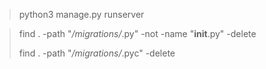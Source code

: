> python3 manage.py runserver


> find . -path "*/migrations/*.py" -not -name "__init__.py" -delete
>
> find . -path "*/migrations/*.pyc"  -delete
